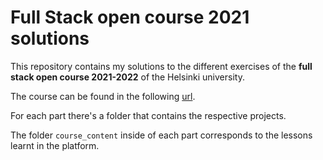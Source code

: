 # Full Stack open course 2021 solutions

This repository contains my solutions to the different exercises of the **full stack open course 2021-2022** of the Helsinki university.

The course can be found in the following [url](https://www.fullstackopen.com/en/).

For each part there's a folder that contains the respective projects.

The folder `course_content` inside of each part corresponds to the lessons learnt in the platform.